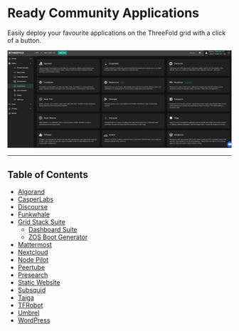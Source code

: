 <h1> Ready Community Applications </h1>

Easily deploy your favourite applications on the ThreeFold grid with a click of a button.

![](../img/applications_landing.png)

***

<h2> Table of Contents </h2>

- [Algorand](../solutions/algorand.md)
- [CasperLabs](../solutions/casper.md)
- [Discourse](../solutions/discourse.md)
- [Funkwhale](../solutions/funkwhale.md)
- [Grid Stack Suite](../solutions/grid_stack_suite/grid_stack_suite.md)
  - [Dashboard Suite](../solutions/grid_stack_suite/dashboard_suite.md)
  - [ZOS Boot Generator](../solutions/grid_stack_suite/zos_boot_generator.md)
- [Mattermost](../solutions/mattermost.md)
- [Nextcloud](../solutions/nextcloud.md)
- [Node Pilot](../solutions/nodepilot.md)
- [Peertube](../solutions/peertube.md)
- [Presearch](../solutions/presearch.md)
- [Static Website](../solutions/static_website.md)
- [Subsquid](../solutions/subsquid.md)
- [Taiga](../solutions/taiga.md)
- [TFRobot](../solutions/tfrobot.md)
- [Umbrel](../solutions/umbrel.md)
- [WordPress](../solutions/wordpress.md)